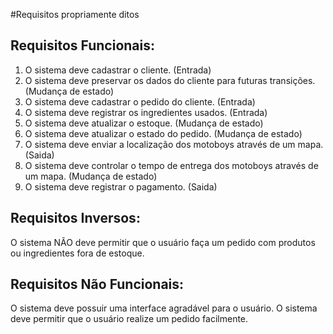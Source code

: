 #Requisitos propriamente ditos


Requisitos Funcionais:
--
1.  O sistema deve cadastrar o cliente. (Entrada)
2.  O sistema deve preservar os dados do cliente para futuras transições. (Mudança de estado)
3.  O sistema deve cadastrar o pedido do cliente. (Entrada)
4.  O sistema deve registrar os ingredientes usados. (Entrada)
5.  O sistema deve atualizar o estoque. (Mudança de estado)
6.  O sistema deve atualizar o estado do pedido. (Mudança de estado)
7.  O sistema deve enviar a localização dos motoboys através de um mapa. (Saida)
8.  O sistema deve controlar o tempo de entrega dos motoboys através de um mapa. (Mudança de estado)
9.  O sistema deve registrar o pagamento. (Saida)

Requisitos Inversos:
--
O sistema NÃO deve permitir que o usuário faça um pedido com produtos ou ingredientes fora de estoque.

Requisitos Não Funcionais:
--
O sistema deve possuir uma interface agradável para o usuário.
O sistema deve permitir que o usuário realize um pedido facilmente.
